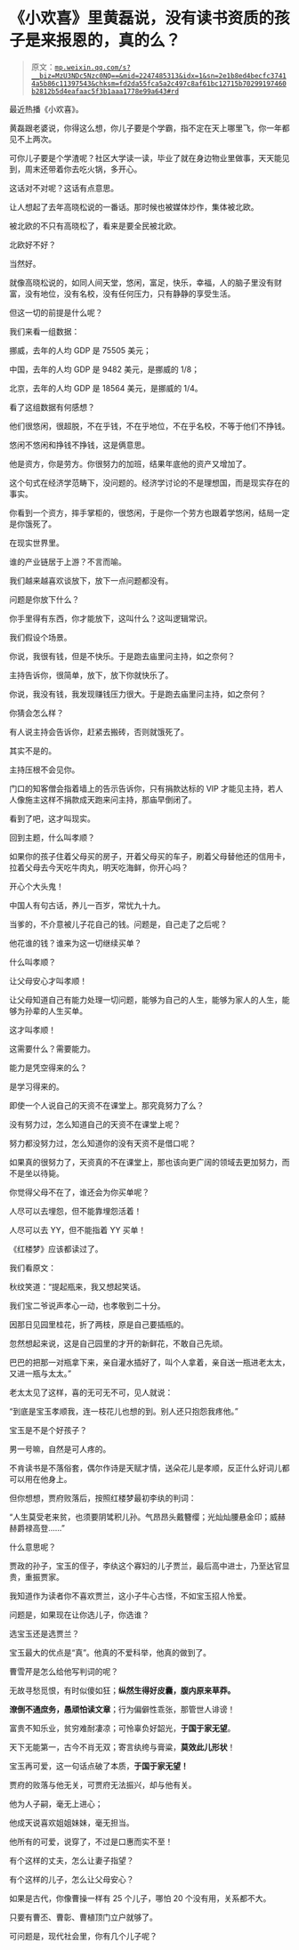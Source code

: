 # 《小欢喜》里黄磊说，没有读书资质的孩子是来报恩的，真的么？

> 原文：[`mp.weixin.qq.com/s?__biz=MzU3NDc5Nzc0NQ==&mid=2247485313&idx=1&sn=2e1b8ed4becfc37414a5b86c11397543&chksm=fd2da55fca5a2c497c8af61bc12715b70299197460b2812b5d4eafaac5f3b1aaa1778e99a643#rd`](http://mp.weixin.qq.com/s?__biz=MzU3NDc5Nzc0NQ==&mid=2247485313&idx=1&sn=2e1b8ed4becfc37414a5b86c11397543&chksm=fd2da55fca5a2c497c8af61bc12715b70299197460b2812b5d4eafaac5f3b1aaa1778e99a643#rd)

最近热播《小欢喜》。

黄磊跟老婆说，你得这么想，你儿子要是个学霸，指不定在天上哪里飞，你一年都见不上两次。 

可你儿子要是个学渣呢？社区大学读一读，毕业了就在身边物业里做事，天天能见到，周末还带着你去吃火锅，多开心。

这话对不对呢？这话有点意思。 

让人想起了去年高晓松说的一番话。那时候也被媒体炒作，集体被北欧。

被北欧的不只有高晓松了，看来是要全民被北欧。

北欧好不好？

当然好。

就像高晓松说的，如同人间天堂，悠闲，富足，快乐，幸福，人的脑子里没有财富，没有地位，没有名校，没有任何压力，只有静静的享受生活。

但这一切的前提是什么呢？

我们来看一组数据：

挪威，去年的人均 GDP 是 75505 美元；

中国，去年的人均 GDP 是 9482 美元，是挪威的 1/8；

北京，去年的人均 GDP 是 18564 美元，是挪威的 1/4。

看了这组数据有何感想？

他们很悠闲，很超脱，不在乎钱，不在乎地位，不在乎名校，不等于他们不挣钱。

悠闲不悠闲和挣钱不挣钱，这是俩意思。

他是资方，你是劳方。你很努力的加班，结果年底他的资产又增加了。

这个句式在经济学范畴下，没问题的。经济学讨论的不是理想国，而是现实存在的事实。

你看到一个资方，摔手掌柜的，很悠闲，于是你一个劳方也跟着学悠闲，结局一定是你饿死了。

在现实世界里。

谁的产业链居于上游？不言而喻。

我们越来越喜欢谈放下，放下一点问题都没有。

问题是你放下什么？

你手里得有东西，你才能放下，这叫什么？这叫逻辑常识。

我们假设个场景。

你说，我很有钱，但是不快乐。于是跑去庙里问主持，如之奈何？

主持告诉你，很简单，放下，放下你就快乐了。

你说，我没有钱，我发现赚钱压力很大。于是跑去庙里问主持，如之奈何？

你猜会怎么样？

有人说主持会告诉你，赶紧去搬砖，否则就饿死了。

其实不是的。

主持压根不会见你。

门口的知客僧会指着墙上的告示告诉你，只有捐款达标的 VIP 才能见主持，若人人像施主这样不捐款成天跑来问主持，那庙早倒闭了。

看到了吧，这才叫现实。

回到主题，什么叫孝顺？

如果你的孩子住着父母买的房子，开着父母买的车子，刷着父母替他还的信用卡，拉着父母去今天吃牛肉丸，明天吃海鲜，你开心吗？

开心个大头鬼！

中国人有句古话，养儿一百岁，常忧九十九。

当爹的，不介意被儿子花自己的钱。问题是，自己走了之后呢？

他花谁的钱？谁来为这一切继续买单？

什么叫孝顺？

让父母安心才叫孝顺！

让父母知道自己有能力处理一切问题，能够为自己的人生，能够为家人的人生，能够为孙辈的人生买单。

这才叫孝顺！

这需要什么？需要能力。

能力是凭空得来的么？

是学习得来的。

即使一个人说自己的天资不在课堂上。那究竟努力了么？

没有努力过，怎么知道自己的天资不在课堂上呢？

努力都没努力过，怎么知道你的没有天资不是借口呢？

如果真的很努力了，天资真的不在课堂上，那也该向更广阔的领域去更加努力，而不是坐以待毙。

你觉得父母不在了，谁还会为你买单呢？

人尽可以去埋怨，但不能靠埋怨活着！

人尽可以去 YY，但不能指着 YY 买单！

《红楼梦》应该都读过了。

我们看原文：

秋纹笑道：“提起瓶来，我又想起笑话。

我们宝二爷说声孝心一动，也孝敬到二十分。

因那日见园里桂花，折了两枝，原是自己要插瓶的。

忽然想起来说，这是自己园里的才开的新鲜花，不敢自己先顽。

巴巴的把那一对瓶拿下来，亲自灌水插好了，叫个人拿着，亲自送一瓶进老太太，又进一瓶与太太。”

老太太见了这样，喜的无可无不可，见人就说：

“到底是宝玉孝顺我，连一枝花儿也想的到。别人还只抱怨我疼他。”

宝玉是不是个好孩子？

男一号嘛，自然是可人疼的。

不肯读书是不落俗套，偶尔作诗是天赋才情，送朵花儿是孝顺，反正什么好词儿都可以用在他身上。

但你想想，贾府败落后，按照红楼梦最初李纨的判词：

“人生莫受老来贫，也须要阴骘积儿孙。气昂昂头戴簪缨；光灿灿腰悬金印；威赫赫爵禄高登……”

什么意思呢？

贾政的孙子，宝玉的侄子，李纨这个寡妇的儿子贾兰，最后高中进士，乃至达官显贵，重振贾家。

我知道作为读者你不喜欢贾兰，这小子牛心古怪，不如宝玉招人怜爱。

问题是，如果现在让你选儿子，你选谁？

选宝玉还是选贾兰？

宝玉最大的优点是“真”。他真的不爱科举，他真的做到了。

曹雪芹是怎么给他写判词的呢？

无故寻愁觅恨，有时似傻如狂；**纵然生得好皮囊，腹内原来草莽。**

**潦倒不通庶务，愚顽怕读文章**；行为偏僻性乖张，那管世人诽谤！

富贵不知乐业，贫穷难耐凄凉；可怜辜负好韶光，**于国于家无望**。

天下无能第一，古今不肖无双；寄言纨绔与膏粱，**莫效此儿形状**！

宝玉再可爱，这一句话点破了本质，**于国于家无望！**

贾府的败落与他无关，可贾府无法振兴，却与他有关。

他为人子嗣，毫无上进心；

他成天说喜欢姐姐妹妹，毫无担当。

他所有的可爱，说穿了，不过是口惠而实不至！

有个这样的丈夫，怎么让妻子指望？

有个这样的儿子，怎么让父母安心？

如果是古代，你像曹操一样有 25 个儿子，哪怕 20 个没有用，关系都不大。

只要有曹丕、曹彰、曹植顶门立户就够了。

可问题是，现代社会里，你有几个儿子呢？